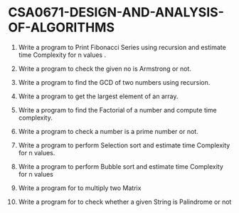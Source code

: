 # CSA0671-DESIGN-AND-ANALYSIS-OF-ALGORITHMS
1.	Write a program to Print Fibonacci Series using recursion and estimate time Complexity 
for n values .

2.	Write a program to check the given no is Armstrong or not.
3.	Write a program to find the GCD of two numbers using recursion.
4.	Write a program to get the largest element of an array.
5.	Write a program to find the Factorial of a number and compute time complexity.
6.	Write a program to check a number is a prime number or not.
7.	Write a program to perform Selection sort and estimate time Complexity 
for n values.
8.	Write a program to perform Bubble sort and estimate time Complexity 
for n values

9.	Write a program for to multiply two Matrix

10.	Write a program for to check whether a given String is Palindrome or not
